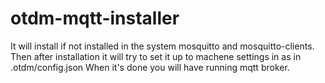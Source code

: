 # otdm-mqtt-installer

It will install if not installed in the system mosquitto and mosquitto-clients.
Then after installation it will try to set it up to machene settings in as in
.otdm/config.json When it's done you will have running mqtt broker.
